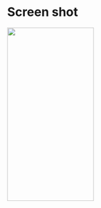 # Screen shot

<img src = "https://user-images.githubusercontent.com/53982895/135149323-4c784829-bc08-47a7-ac7d-c8392cc18048.png" width = "200" height = "400"> 
